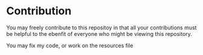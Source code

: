# Contribution
You may freely contribute to this repositoy in that all your contributions must be helpful to the ebenfit of everyone who might be viewing this repository.

You may fix my code, or work on the resources file
